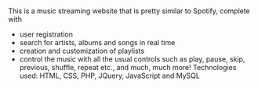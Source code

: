 #
This is a music streaming website that is pretty similar to Spotify, complete with 
- user registration
- search for artists, albums and songs in real time
- creation and customization of playlists
- control the music with all the usual controls such as play, pause, skip, previous, shuffle, repeat etc., and much, much more! 
Technologies used: HTML, CSS, PHP, JQuery, JavaScript and MySQL
